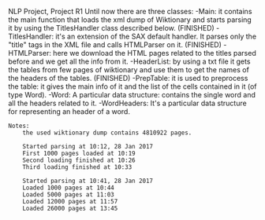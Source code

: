 NLP Project, Project R1
Until now there are three classes:
    -Main: it contains the main function that loads the xml dump of Wiktionary and starts parsing it by using the TitlesHandler class described below. (FINISHED)
    -TitlesHandler: it's an extension of the SAX default handler. It parses only the "title" tags in the XML file and calls HTMLParser on it. (FINISHED)
    -HTMLParser: here we download the HTML pages related to the titles parsed before and we get all the info from it.
    -HeaderList: by using a txt file it gets the tables from few pages of wiktionary and use them to get the names of the headers of the tables. (FINISHED)
    -PrepTable: it is used to preprocess the table: it gives the main info of it and the list of the cells contained in it (of type Word).
    -Word: A particular data structure: contains the single word and all the headers related to it.
    -WordHeaders: It's a particular data structure for representing an header of a word.

    Notes:
        the used wiktionary dump contains 4810922 pages.

        Started parsing at 10:12, 28 Jan 2017
        First 1000 pages loaded at 10:19
        Second loading finished at 10:26
        Third loading finished at 10:33

        Started parsing at 10:41, 28 Jan 2017
        Loaded 1000 pages at 10:44
        Loaded 5000 pages at 11:03
        Loaded 12000 pages at 11:57
        Loaded 26000 pages at 13:45